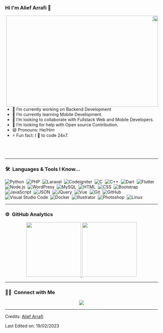 ### Hi I'm Alief Arrafi 👋

<img align="right" src="https://media4.giphy.com/media/RbDKaczqWovIugyJmW/200w.webp?cid=ecf05e470opp0hunh001nfccua25n7r0lcd4vttakbpzhi00&ep=v1_gifs_search&rid=200w.webp&ct=g" width="500" height="300" style="transform: rotateY(180deg);" />

---

- 🔭 I’m currently working on Backend Development
- 🌱 I’m currently learning Mobile Development.
- 👯 I’m looking to collaborate with Fullstack Web and Mobile Developers.
- 🤔 I’m looking for help with Open source Contribution.
- 😄 Pronouns: He/Him
- ⚡ Fun fact: I 💖 to code 24x7.

<br/><br/>

---

### 🛠 &nbsp;Languages & Tools I Know...

![Python](https://img.shields.io/badge/-Python-05122A?style=flat&logo=python)&nbsp;
![PHP](https://img.shields.io/badge/-PHP-05122A?style=flat&logo=php)&nbsp;
![Laravel](https://img.shields.io/badge/-Laravel-05122A?style=flat&logo=laravel)&nbsp;
![Codeigniter](https://img.shields.io/badge/-Codeigniter-05122A?style=flat&logo=codeigniter)&nbsp;
![C](https://img.shields.io/badge/-C-05122A?style=flat&logo=C&logoColor=A8B9CC)&nbsp;
![C++](https://img.shields.io/badge/-C++-05122A?style=flat&logo=C%2B%2B&logoColor=00599C)&nbsp;
![Dart](https://img.shields.io/badge/-Dart-05122A?style=flat&logo=dart&logoColor=007ACC)&nbsp;
![Flutter](https://img.shields.io/badge/-Flutter-05122A?style=flat&logo=flutter&logoColor=007ACC)&nbsp;
![Node.js](https://img.shields.io/badge/-Node.js-05122A?style=flat&logo=node.js)&nbsp;
![WordPress](https://img.shields.io/badge/-WordPress-blue?style=flat&logo=wordpress)&nbsp;
![MySQL](https://img.shields.io/badge/-MySQL-05122A?style=flat&logo=mysql)&nbsp;
![HTML](https://img.shields.io/badge/-HTML-05122A?style=flat&logo=HTML5)&nbsp;
![CSS](https://img.shields.io/badge/-CSS-05122A?style=flat&logo=CSS3&logoColor=1572B6)&nbsp;
![Bootstrap](https://img.shields.io/badge/-Bootstrap-05122A?style=flat&logo=bootstrap&logoColor=563D7C)&nbsp;
![JavaScript](https://img.shields.io/badge/-JavaScript-05122A?style=flat&logo=javascript)&nbsp;
![JSON](https://img.shields.io/badge/-JSON-02569B?style=flat&logo=json)&nbsp;
![JQuery](https://img.shields.io/badge/-JQuery-blue?style=flat&logo=jquery)&nbsp;
![Vue](https://img.shields.io/badge/-Vue.js-05122A?style=flat&logo=vue.js)&nbsp;
![Git](https://img.shields.io/badge/-Git-05122A?style=flat&logo=git)&nbsp;
![GitHub](https://img.shields.io/badge/-GitHub-05122A?style=flat&logo=github)&nbsp;
![Visual Studio Code](https://img.shields.io/badge/-Visual%20Studio%20Code-05122A?style=flat&logo=visual-studio-code&logoColor=007ACC)&nbsp;
![Docker](https://img.shields.io/badge/-Docker-05122A?style=flat&logo=docker)&nbsp;
![Illustrator](https://img.shields.io/badge/-Illustrator-05122A?style=flat&logo=adobe-illustrator)&nbsp;
![Photoshop](https://img.shields.io/badge/-Photoshop-05122A?style=flat&logo=adobe-photoshop)&nbsp;
![Linux](https://img.shields.io/badge/-Linux-05122A?style=flat&logo=Linux)&nbsp;

---

### ⚙️ &nbsp;GitHub Analytics

<p align="center">
<a href="https://github.com/hr77scu">
  <img height="180em" src="https://github-readme-stats-eight-theta.vercel.app/api?username=HR77scu&show_icons=true&theme=algolia&include_all_commits=true&count_private=true"/>
  <img height="180em" src="https://github-readme-stats-eight-theta.vercel.app/api/top-langs/?username=HR77scu&layout=compact&langs_count=8&theme=algolia"/>
</a>
</p>

---

### 🤝🏻 &nbsp;Connect with Me

<p align="center">
<a href="https://linktr.ee/rafialief"><img src="https://img.shields.io/badge/-me.rionapp.com-3423A6?style=flat&logo=Google-Chrome&logoColor=white"/></a>
</p>

-----
Credits: [Alief Arrafi](https://github.com/HR77scu)

Last Edited on: 19/02/2023
